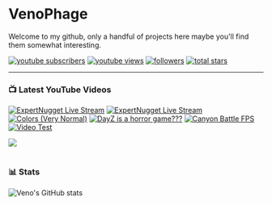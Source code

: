 # VenoPhage

Welcome to my github, only a handful of projects here maybe you'll find them somewhat interesting.

   <p align="left">
      <a href="https://www.youtube.com/@expertnugget?sub_confirmation=1">
         <img alt="youtube subscribers" title="Subscribe to my YouTube channel" src="https://custom-icon-badges.demolab.com/youtube/channel/subscribers/UCnAIFEysXmB-Yb3LqmOKIFg?color=%23E05D44&label=SUBSCRIBE&logo=video&logoColor=white&style=for-the-badge&labelColor=CE4630"/></a> 
      <a href="https://www.youtube.com/@expertnugget">
         <img alt="youtube views" title="YouTube views" src="https://custom-icon-badges.demolab.com/youtube/channel/views/UCnAIFEysXmB-Yb3LqmOKIFg?color=%23E1AD0E&logo=eye&logoColor=white&style=for-the-badge&labelColor=C79600"/></a> 
      <a href="https://github.com/VenoPhage?tab=followers">
         <img alt="followers" title="Follow me on Github" src="https://custom-icon-badges.demolab.com/github/followers/VenoPhage?color=236ad3&labelColor=1155ba&style=for-the-badge&logo=person-add&label=Follow&logoColor=white"/></a>
      <a href="https://github.com/VenoPhage?tab=repositories&sort=stargazers">
         <img alt="total stars" title="Total stars on GitHub" src="https://custom-icon-badges.demolab.com/github/stars/VenoPhage?color=55960c&style=for-the-badge&labelColor=488207&logo=star"/></a>
   </p>

---

### 📺 Latest YouTube Videos

<!-- BEGIN YOUTUBE-CARDS -->
[![ExpertNugget Live Stream](https://ytcards.demolab.com/?id=8cCXyW8dyRs&title=ExpertNugget+Live+Stream&lang=en&timestamp=1744830409&background_color=%230d1117&title_color=%23ffffff&stats_color=%23dedede&max_title_lines=1&width=250&border_radius=5&duration=35 "ExpertNugget Live Stream")](https://www.youtube.com/watch?v=8cCXyW8dyRs)
[![ExpertNugget Live Stream](https://ytcards.demolab.com/?id=u8GUlFjfdGU&title=ExpertNugget+Live+Stream&lang=en&timestamp=1632671439&background_color=%230d1117&title_color=%23ffffff&stats_color=%23dedede&max_title_lines=1&width=250&border_radius=5&duration=678 "ExpertNugget Live Stream")](https://www.youtube.com/watch?v=u8GUlFjfdGU)
[![Colors (Very Normal)](https://ytcards.demolab.com/?id=yjHsvWGJVVM&title=Colors+%28Very+Normal%29&lang=en&timestamp=1695095788&background_color=%230d1117&title_color=%23ffffff&stats_color=%23dedede&max_title_lines=1&width=250&border_radius=5&duration=20 "Colors (Very Normal)")](https://www.youtube.com/watch?v=yjHsvWGJVVM)
[![DayZ is a horror game???](https://ytcards.demolab.com/?id=vuCMHd2cQV8&title=DayZ+is+a+horror+game%3F%3F%3F&lang=en&timestamp=1671816168&background_color=%230d1117&title_color=%23ffffff&stats_color=%23dedede&max_title_lines=1&width=250&border_radius=5&duration=301 "DayZ is a horror game???")](https://www.youtube.com/watch?v=vuCMHd2cQV8)
[![Canyon Battle FPS](https://ytcards.demolab.com/?id=IaEJhf7LoCM&title=Canyon+Battle+FPS&lang=en&timestamp=1661814229&background_color=%230d1117&title_color=%23ffffff&stats_color=%23dedede&max_title_lines=1&width=250&border_radius=5&duration=62 "Canyon Battle FPS")](https://www.youtube.com/watch?v=IaEJhf7LoCM)
[![Video Test](https://ytcards.demolab.com/?id=E6bKNZUalE8&title=Video+Test&lang=en&timestamp=1660409625&background_color=%230d1117&title_color=%23ffffff&stats_color=%23dedede&max_title_lines=1&width=250&border_radius=5&duration=34 "Video Test")](https://www.youtube.com/watch?v=E6bKNZUalE8)
<!-- END YOUTUBE-CARDS -->

[<img src="https://custom-icon-badges.demolab.com/badge/-Subscribe%20For%20More-red?style=for-the-badge&logo=video&logoColor=white"/>](https://www.youtube.com/@expertnugget?sub_confirmation=1)

#

### 📊 Stats

![Veno's GitHub stats](https://github-readme-stats.vercel.app/api?username=venophage&show_icons=true&theme=gruvbox)

<!-- ![GitHub Streak](https://streak-stats.demolab.com?user=ForrestKnight&theme=gruvbox&border_radius=4.5) -->
